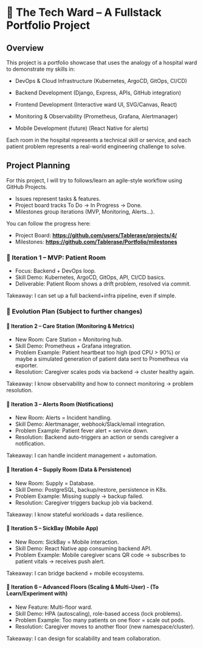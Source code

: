 # 🏥 The Tech Ward – A Fullstack Portfolio Project

## Overview

This project is a portfolio showcase that uses the analogy of a hospital ward to demonstrate my skills in:

- DevOps & Cloud Infrastructure (Kubernetes, ArgoCD, GitOps, CI/CD)

- Backend Development (Django, Express, APIs, GitHub integration)

- Frontend Development (Interactive ward UI, SVG/Canvas, React)

- Monitoring & Observability (Prometheus, Grafana, Alertmanager)

- Mobile Development (future) (React Native for alerts)

Each room in the hospital represents a technical skill or service, and each patient problem represents a real-world engineering challenge to solve.

## Project Planning

For this project, I will try to follows/learn an agile-style workflow using GitHub Projects.

- Issues represent tasks & features.
- Project board tracks To Do → In Progress → Done.
- Milestones group iterations (MVP, Monitoring, Alerts...).

You can follow the progress here:

- Project Board: **https://github.com/users/Tablerase/projects/4/**
- Milestones: **https://github.com/Tablerase/Portfolio/milestones**

### 🏥 Iteration 1 – MVP: Patient Room

- Focus: Backend + DevOps loop.
- Skill Demo: Kubernetes, ArgoCD, GitOps, API, CI/CD basics.
- Deliverable: Patient Room shows a drift problem, resolved via commit.

Takeaway: I can set up a full backend+infra pipeline, even if simple.

### 🔄 Evolution Plan (Subject to further changes)

#### 🏥 Iteration 2 – Care Station (Monitoring & Metrics)

- New Room: Care Station = Monitoring hub.
- Skill Demo: Prometheus + Grafana integration.
- Problem Example: Patient heartbeat too high (pod CPU > 90%) or maybe a simulated generation of patient data sent to Prometheus via exporter.
- Resolution: Caregiver scales pods via backend → cluster healthy again.

Takeaway: I know observability and how to connect monitoring → problem resolution.

#### 🏥 Iteration 3 – Alerts Room (Notifications)

- New Room: Alerts = Incident handling.
- Skill Demo: Alertmanager, webhook/Slack/email integration.
- Problem Example: Patient fever alert = service down.
- Resolution: Backend auto-triggers an action or sends caregiver a notification.

Takeaway: I can handle incident management + automation.

#### 🏥 Iteration 4 – Supply Room (Data & Persistence)

- New Room: Supply = Database.
- Skill Demo: PostgreSQL, backup/restore, persistence in K8s.
- Problem Example: Missing supply → backup failed.
- Resolution: Caregiver triggers backup job via backend.

Takeaway: I know stateful workloads + data resilience.

#### 🏥 Iteration 5 – SickBay (Mobile App)

- New Room: SickBay = Mobile interaction.
- Skill Demo: React Native app consuming backend API.
- Problem Example: Mobile caregiver scans QR code → subscribes to patient vitals → receives push alert.

Takeaway: I can bridge backend + mobile ecosystems.

#### 🏥 Iteration 6 – Advanced Floors (Scaling & Multi-User) - (To Learn/Experiment with)

- New Feature: Multi-floor ward.
- Skill Demo: HPA (autoscaling), role-based access (lock problems).
- Problem Example: Too many patients on one floor = scale out pods.
- Resolution: Caregiver moves to another floor (new namespace/cluster).

Takeaway: I can design for scalability and team collaboration.
